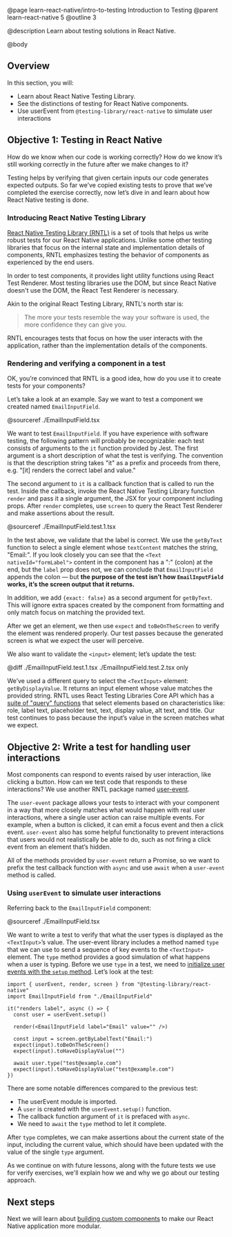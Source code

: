 @page learn-react-native/intro-to-testing Introduction to Testing
@parent learn-react-native 5
@outline 3

@description Learn about testing solutions in React Native.

@body

## Overview

In this section, you will:

- Learn about React Native Testing Library.
- See the distinctions of testing for React Native components.
- Use userEvent from `@testing-library/react-native` to simulate user interactions

## Objective 1: Testing in React Native

How do we know when our code is working correctly? How do we know it’s still working correctly in the future after we make changes to it?

Testing helps by verifying that given certain inputs our code generates expected outputs. So far we’ve copied existing tests to prove that we’ve completed the exercise correctly, now let’s dive in and learn about how React Native testing is done.

### Introducing React Native Testing Library

[React Native Testing Library (RNTL)](https://callstack.github.io/react-native-testing-library/docs/getting-started) is a set of tools that helps us write robust tests for our React Native applications. Unlike some other testing libraries that focus on the internal state and implementation details of components, RNTL emphasizes testing the behavior of components as experienced by the end users.

In order to test components, it provides light utility functions using React Test Renderer. Most testing libraries use the DOM, but since React Native doesn't use the DOM, the React Test Renderer is necessary.

Akin to the original React Testing Library, RNTL's north star is:

> The more your tests resemble the way your software is used, the more confidence they can give you.

RNTL encourages tests that focus on how the user interacts with the application, rather than the implementation details of the components.

### Rendering and verifying a component in a test

OK, you’re convinced that RNTL is a good idea, how do you use it to create tests for your components?

Let’s take a look at an example.
Say we want to test a component we created named `EmailInputField`.

@sourceref ./EmailInputField.tsx

We want to test `EmailInputField`. If you have experience with software testing, the following pattern will probably be recognizable: each test consists of arguments to the `it` function provided by Jest. The first argument is a short description of what the test is verifying. The convention is that the description string takes "it" as a prefix and proceeds from there, e.g. "[it] renders the correct label and value."

The second argument to `it` is a callback function that is called to run the test. Inside the callback, invoke the React Native Testing Library function `render` and pass it a single argument, the JSX for your component including props. After `render` completes, use `screen` to query the React Test Renderer and make assertions about the result.

@sourceref ./EmailInputField.test.1.tsx

In the test above, we validate that the label is correct. We use the `getByText` function to select a single element whose `textContent` matches the string, "Email:". If you look closely you can see that the `<Text nativeId="formLabel">` content in the component has a ":" (colon) at the end, but the `label` prop does not, we can conclude that `EmailInputField` appends the colon — but **the purpose of the test isn’t how `EmailInputField` works, it’s the screen output that it returns.**

In addition, we add `{exact: false}` as a second argument for `getByText`. This will ignore extra spaces created by the component from formatting and only match focus on matching the provided text.  

After we get an element, we then use `expect` and `toBeOnTheScreen` to verify the element was rendered properly. Our test passes because the generated screen is what we expect the user will perceive.

We also want to validate the `<input>` element; let’s update the test:

@diff ./EmailInputField.test.1.tsx ./EmailInputField.test.2.tsx only

We’ve used a different query to select the `<TextInput>` element: `getByDisplayValue`. It returns an input element whose value matches the provided string. RNTL uses React Testing Libraries Core API which has a [suite of "query" functions](https://testing-library.com/docs/queries/about) that select elements based on characteristics like: role, label text, placeholder text, text, display value, alt text, and title. Our test continues to pass because the input’s value in the screen matches what we expect.

## Objective 2: Write a test for handling user interactions

Most components can respond to events raised by user interaction, like clicking a button. How can we test code that responds to these interactions? We use another RNTL package named [user-event](https://callstack.github.io/react-native-testing-library/docs/user-event).

The `user-event` package allows your tests to interact with your component in a way that more closely matches what would happen with real user interactions, where a single user action can raise multiple events. For example, when a button is clicked, it can emit a focus event and then a click event. `user-event` also has some helpful functionality to prevent interactions that users would not realistically be able to do, such as not firing a click event from an element that’s hidden.

All of the methods provided by `user-event` return a Promise, so we want to prefix the test callback function with `async` and use `await` when a `user-event` method is called.

### Using `userEvent` to simulate user interactions

Referring back to the `EmailInputField` component:

@sourceref ./EmailInputField.tsx

We want to write a test to verify that what the user types is displayed as the `<TextInput>`’s value. The user-event library includes a method named `type` that we can use to send a sequence of key events to the `<TextInput>` element. The `type` method provides a good simulation of what happens when a user is typing. Before we use `type` in a test, we need to [initialize user events with the `setup` method](https://callstack.github.io/react-native-testing-library/docs/user-event#setup). Let’s look at the test:

```tsx
import { userEvent, render, screen } from "@testing-library/react-native"
import EmailInputField from "./EmailInputField"

it("renders label", async () => {
  const user = userEvent.setup()

  render(<EmailInputField label="Email" value="" />)

  const input = screen.getByLabelText("Email:")
  expect(input).toBeOnTheScreen()
  expect(input).toHaveDisplayValue("")

  await user.type("test@example.com")
  expect(input).toHaveDisplayValue("test@example.com")
})
```

There are some notable differences compared to the previous test:

- The userEvent module is imported.
- A `user` is created with the `userEvent.setup()` function.
- The callback function argument of `it` is prefaced with `async`.
- We need to `await` the `type` method to let it complete.

After `type` completes, we can make assertions about the current state of the input, including the current value, which should have been updated with the value of the single `type` argument.


As we continue on with future lessons, along with the future tests we use for verify exercises, we'll explain how we and why we go about our testing approach.


## Next steps

Next we will learn about [building custom components](./building-custom-components.html) to make our React Native application more modular.